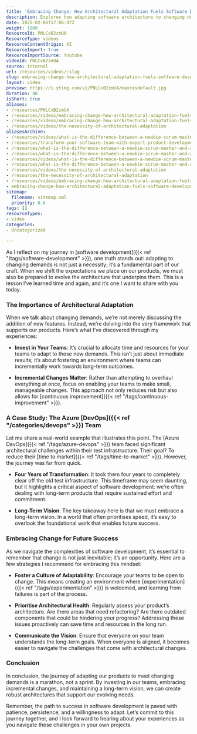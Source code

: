 ```yaml
---
title: 'Embracing Change: How Architectural Adaptation Fuels Software Development Success'
description: Explores how adapting software architecture to changing demands enables long-term success, highlighting incremental change, team investment, and a culture of adaptability.
date: 2025-02-06T17:06:47Z
weight: 1000
ResourceId: PNLCxB2zmUA
ResourceType: videos
ResourceContentOrigin: AI
ResourceImport: true
ResourceImportSource: Youtube
videoId: PNLCxB2zmUA
source: internal
url: /resources/videos/:slug
slug: embracing-change-how-architectural-adaptation-fuels-software-development-success-PNLCxB2zmUA
layout: video
preview: https://i.ytimg.com/vi/PNLCxB2zmUA/maxresdefault.jpg
duration: 48
isShort: true
aliases:
- /resources/PNLCxB2zmUA
- /resources/videos/embracing-change-how-architectural-adaptation-fuels-software-development-success-PNLCxB2zmUA
- /resources/videos/embracing-change-how-architectural-adaptation-fuels-software-development-success
- /resources/videos/the-necessity-of-architectural-adaptation
aliasesArchive:
- /resources/videos/what-is-the-difference-between-a-newbie-scrum-master-and-a-professional-scrum-master
- /resources/transform-your-software-team-with-expert-product-development-mentoring
- /resources/what-is-the-difference-between-a-newbie-scrum-master-and-a-professional-scrum-master
- /resources/what-is-the-difference-between-a-newbie-scrum-master-and-a-seasoned-experienced-scrum-master
- /resources/videos/what-is-the-difference-between-a-newbie-scrum-master-and-a-seasoned,-experienced-scrum-master-
- /resources/what-is-the-difference-between-a-newbie-scrum-master-and-a-seasoned,-experienced-scrum-master-
- /resources/videos/the-necessity-of-architectural-adaptation
- /resources/the-necessity-of-architectural-adaptation
- /resources/videos/embracing-change-how-architectural-adaptation-fuels-software-development-success
- embracing-change-how-architectural-adaptation-fuels-software-development-success-PNLCxB2zmUA
sitemap:
  filename: sitemap.xml
  priority: 0.6
tags: []
resourceTypes:
- video
categories:
- Uncategorized

---
```

As I reflect on my journey in [software development]({{< ref "/tags/software-development" >}}), one truth stands out: adapting to changing demands is not just a necessity; it’s a fundamental part of our craft. When we shift the expectations we place on our products, we must also be prepared to evolve the architecture that underpins them. This is a lesson I’ve learned time and again, and it’s one I want to share with you today.

### The Importance of Architectural Adaptation

When we talk about changing demands, we’re not merely discussing the addition of new features. Instead, we’re delving into the very framework that supports our products. Here’s what I’ve discovered through my experiences:

- **Invest in Your Teams**: It’s crucial to allocate time and resources for your teams to adapt to these new demands. This isn’t just about immediate results; it’s about fostering an environment where teams can incrementally work towards long-term outcomes. 

- **Incremental Changes Matter**: Rather than attempting to overhaul everything at once, focus on enabling your teams to make small, manageable changes. This approach not only reduces risk but also allows for [continuous improvement]({{< ref "/tags/continuous-improvement" >}}).

### A Case Study: The Azure [DevOps]({{< ref "/categories/devops" >}}) Team

Let me share a real-world example that illustrates this point. The [Azure DevOps]({{< ref "/tags/azure-devops" >}}) team faced significant architectural challenges within their test infrastructure. Their goal? To reduce their [time to market]({{< ref "/tags/time-to-market" >}}). However, the journey was far from quick. 

- **Four Years of Transformation**: It took them four years to completely clear off the old test infrastructure. This timeframe may seem daunting, but it highlights a critical aspect of software development: we’re often dealing with long-term products that require sustained effort and commitment.

- **Long-Term Vision**: The key takeaway here is that we must embrace a long-term vision. In a world that often prioritises speed, it’s easy to overlook the foundational work that enables future success. 

### Embracing Change for Future Success

As we navigate the complexities of software development, it’s essential to remember that change is not just inevitable; it’s an opportunity. Here are a few strategies I recommend for embracing this mindset:

- **Foster a Culture of Adaptability**: Encourage your teams to be open to change. This means creating an environment where [experimentation]({{< ref "/tags/experimentation" >}}) is welcomed, and learning from failures is part of the process.

- **Prioritise Architectural Health**: Regularly assess your product’s architecture. Are there areas that need refactoring? Are there outdated components that could be hindering your progress? Addressing these issues proactively can save time and resources in the long run.

- **Communicate the Vision**: Ensure that everyone on your team understands the long-term goals. When everyone is aligned, it becomes easier to navigate the challenges that come with architectural changes.

### Conclusion

In conclusion, the journey of adapting our products to meet changing demands is a marathon, not a sprint. By investing in our teams, embracing incremental changes, and maintaining a long-term vision, we can create robust architectures that support our evolving needs. 

Remember, the path to success in software development is paved with patience, persistence, and a willingness to adapt. Let’s commit to this journey together, and I look forward to hearing about your experiences as you navigate these challenges in your own projects.
